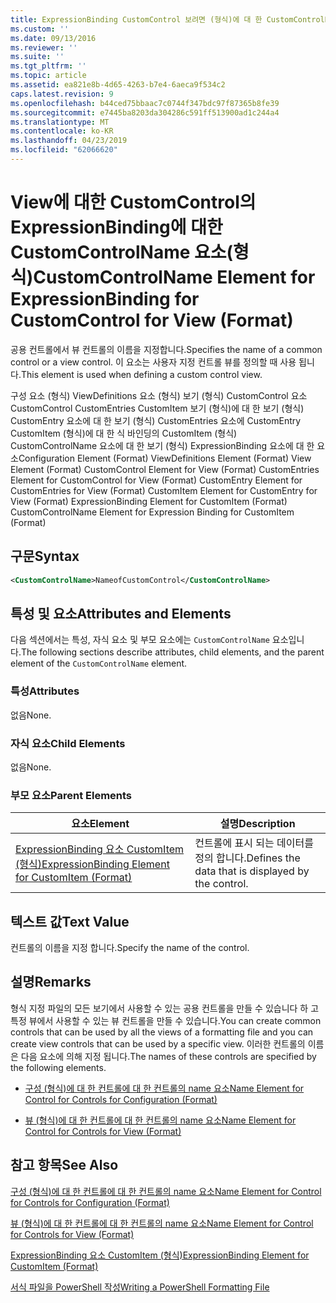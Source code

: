 ```yaml
---
title: ExpressionBinding CustomControl 보려면 (형식)에 대 한 CustomControlName 요소 | Microsoft Docs
ms.custom: ''
ms.date: 09/13/2016
ms.reviewer: ''
ms.suite: ''
ms.tgt_pltfrm: ''
ms.topic: article
ms.assetid: ea821e8b-4d65-4263-b7e4-6aeca9f534c2
caps.latest.revision: 9
ms.openlocfilehash: b44ced75bbaac7c0744f347bdc97f87365b8fe39
ms.sourcegitcommit: e7445ba8203da304286c591ff513900ad1c244a4
ms.translationtype: MT
ms.contentlocale: ko-KR
ms.lasthandoff: 04/23/2019
ms.locfileid: "62066620"
---
```

# <a name="customcontrolname-element-for-expressionbinding-for-customcontrol-for-view-format"></a><span data-ttu-id="9fb37-102">View에 대한 CustomControl의 ExpressionBinding에 대한 CustomControlName 요소(형식)</span><span class="sxs-lookup"><span data-stu-id="9fb37-102">CustomControlName Element for ExpressionBinding for CustomControl for View (Format)</span></span>

<span data-ttu-id="9fb37-103">공용 컨트롤에서 뷰 컨트롤의 이름을 지정합니다.</span><span class="sxs-lookup"><span data-stu-id="9fb37-103">Specifies the name of a common control or a view control.</span></span> <span data-ttu-id="9fb37-104">이 요소는 사용자 지정 컨트롤 뷰를 정의할 때 사용 됩니다.</span><span class="sxs-lookup"><span data-stu-id="9fb37-104">This element is used when defining a custom control view.</span></span>

<span data-ttu-id="9fb37-105">구성 요소 (형식) ViewDefinitions 요소 (형식) 보기 (형식) CustomControl 요소 CustomControl CustomEntries CustomItem 보기 (형식)에 대 한 보기 (형식) CustomEntry 요소에 대 한 보기 (형식) CustomEntries 요소에 CustomEntry CustomItem (형식)에 대 한 식 바인딩의 CustomItem (형식) CustomControlName 요소에 대 한 보기 (형식) ExpressionBinding 요소에 대 한 요소</span><span class="sxs-lookup"><span data-stu-id="9fb37-105">Configuration Element (Format) ViewDefinitions Element (Format) View Element (Format) CustomControl Element for View (Format) CustomEntries Element for CustomControl for View (Format) CustomEntry Element for CustomEntries for View (Format) CustomItem Element for CustomEntry for View (Format) ExpressionBinding Element for CustomItem (Format) CustomControlName Element for Expression Binding for CustomItem (Format)</span></span>

## <a name="syntax"></a><span data-ttu-id="9fb37-106">구문</span><span class="sxs-lookup"><span data-stu-id="9fb37-106">Syntax</span></span>

```xml
<CustomControlName>NameofCustomControl</CustomControlName>
```

## <a name="attributes-and-elements"></a><span data-ttu-id="9fb37-107">특성 및 요소</span><span class="sxs-lookup"><span data-stu-id="9fb37-107">Attributes and Elements</span></span>

<span data-ttu-id="9fb37-108">다음 섹션에서는 특성, 자식 요소 및 부모 요소에는 `CustomControlName` 요소입니다.</span><span class="sxs-lookup"><span data-stu-id="9fb37-108">The following sections describe attributes, child elements, and the parent element of the `CustomControlName` element.</span></span>

### <a name="attributes"></a><span data-ttu-id="9fb37-109">특성</span><span class="sxs-lookup"><span data-stu-id="9fb37-109">Attributes</span></span>

<span data-ttu-id="9fb37-110">없음</span><span class="sxs-lookup"><span data-stu-id="9fb37-110">None.</span></span>

### <a name="child-elements"></a><span data-ttu-id="9fb37-111">자식 요소</span><span class="sxs-lookup"><span data-stu-id="9fb37-111">Child Elements</span></span>

<span data-ttu-id="9fb37-112">없음</span><span class="sxs-lookup"><span data-stu-id="9fb37-112">None.</span></span>

### <a name="parent-elements"></a><span data-ttu-id="9fb37-113">부모 요소</span><span class="sxs-lookup"><span data-stu-id="9fb37-113">Parent Elements</span></span>

|<span data-ttu-id="9fb37-114">요소</span><span class="sxs-lookup"><span data-stu-id="9fb37-114">Element</span></span>|<span data-ttu-id="9fb37-115">설명</span><span class="sxs-lookup"><span data-stu-id="9fb37-115">Description</span></span>|
|-------------|-----------------|
|[<span data-ttu-id="9fb37-116">ExpressionBinding 요소 CustomItem (형식)</span><span class="sxs-lookup"><span data-stu-id="9fb37-116">ExpressionBinding Element for CustomItem (Format)</span></span>](./expressionbinding-element-for-customitem-for-controls-for-configuration-format.md)|<span data-ttu-id="9fb37-117">컨트롤에 표시 되는 데이터를 정의 합니다.</span><span class="sxs-lookup"><span data-stu-id="9fb37-117">Defines the data that is displayed by the control.</span></span>|

## <a name="text-value"></a><span data-ttu-id="9fb37-118">텍스트 값</span><span class="sxs-lookup"><span data-stu-id="9fb37-118">Text Value</span></span>

<span data-ttu-id="9fb37-119">컨트롤의 이름을 지정 합니다.</span><span class="sxs-lookup"><span data-stu-id="9fb37-119">Specify the name of the control.</span></span>

## <a name="remarks"></a><span data-ttu-id="9fb37-120">설명</span><span class="sxs-lookup"><span data-stu-id="9fb37-120">Remarks</span></span>

<span data-ttu-id="9fb37-121">형식 지정 파일의 모든 보기에서 사용할 수 있는 공용 컨트롤을 만들 수 있습니다 하 고 특정 뷰에서 사용할 수 있는 뷰 컨트롤을 만들 수 있습니다.</span><span class="sxs-lookup"><span data-stu-id="9fb37-121">You can create common controls that can be used by all the views of a formatting file and you can create view controls that can be used by a specific view.</span></span> <span data-ttu-id="9fb37-122">이러한 컨트롤의 이름은 다음 요소에 의해 지정 됩니다.</span><span class="sxs-lookup"><span data-stu-id="9fb37-122">The names of these controls are specified by the following elements.</span></span>

- [<span data-ttu-id="9fb37-123">구성 (형식)에 대 한 컨트롤에 대 한 컨트롤의 name 요소</span><span class="sxs-lookup"><span data-stu-id="9fb37-123">Name Element for Control for Controls for Configuration (Format)</span></span>](./name-element-for-control-for-controls-for-configuration-format.md)

- [<span data-ttu-id="9fb37-124">뷰 (형식)에 대 한 컨트롤에 대 한 컨트롤의 name 요소</span><span class="sxs-lookup"><span data-stu-id="9fb37-124">Name Element for Control for Controls for View (Format)</span></span>](./name-element-for-control-for-controls-for-view-format.md)

## <a name="see-also"></a><span data-ttu-id="9fb37-125">참고 항목</span><span class="sxs-lookup"><span data-stu-id="9fb37-125">See Also</span></span>

[<span data-ttu-id="9fb37-126">구성 (형식)에 대 한 컨트롤에 대 한 컨트롤의 name 요소</span><span class="sxs-lookup"><span data-stu-id="9fb37-126">Name Element for Control for Controls for Configuration (Format)</span></span>](./name-element-for-control-for-controls-for-configuration-format.md)

[<span data-ttu-id="9fb37-127">뷰 (형식)에 대 한 컨트롤에 대 한 컨트롤의 name 요소</span><span class="sxs-lookup"><span data-stu-id="9fb37-127">Name Element for Control for Controls for View (Format)</span></span>](./name-element-for-control-for-controls-for-view-format.md)

[<span data-ttu-id="9fb37-128">ExpressionBinding 요소 CustomItem (형식)</span><span class="sxs-lookup"><span data-stu-id="9fb37-128">ExpressionBinding Element for CustomItem (Format)</span></span>](./expressionbinding-element-for-customitem-for-controls-for-configuration-format.md)

[<span data-ttu-id="9fb37-129">서식 파일을 PowerShell 작성</span><span class="sxs-lookup"><span data-stu-id="9fb37-129">Writing a PowerShell Formatting File</span></span>](./writing-a-powershell-formatting-file.md)
